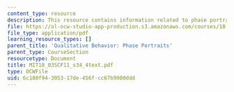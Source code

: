 ```yaml
---
content_type: resource
description: This resource contains information related to phase portraits.
file: https://ol-ocw-studio-app-production.s3.amazonaws.com/courses/18-03sc-differential-equations-fall-2011/6c180f94305317de456fcc67b9900ddd_MIT18_03SCF11_s34_4text.pdf
file_type: application/pdf
learning_resource_types: []
parent_title: 'Qualitative Behavior: Phase Portraits'
parent_type: CourseSection
resourcetype: Document
title: MIT18_03SCF11_s34_4text.pdf
type: OCWFile
uid: 6c180f94-3053-17de-456f-cc67b9900ddd
---
```

